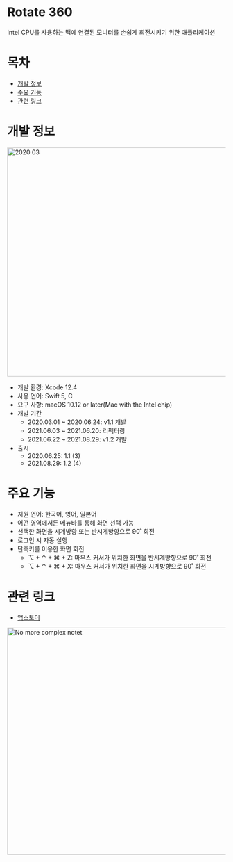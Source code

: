 # Rotate 360
Intel CPU를 사용하는 맥에 연결된 모니터를 손쉽게 회전시키기 위한 애플리케이션

# 목차
- [개발 정보](#개발-정보)
- [주요 기능](#주요-기능)
- [관련 링크](#관련-링크)

# 개발 정보
<img width="527" alt="2020 03" src="https://github.com/user-attachments/assets/671bc285-8470-4367-8a0a-53d14f8b13be">

- 개발 환경: Xcode 12.4
- 사용 언어: Swift 5, C
- 요구 사항: macOS 10.12 or later(Mac with the Intel chip)
- 개발 기간
    - 2020.03.01 ~ 2020.06.24: v1.1 개발
    - 2021.06.03 ~ 2021.06.20: 리펙터링
    - 2021.06.22 ~ 2021.08.29: v1.2 개발
- 출시
    - 2020.06.25: 1.1 (3)
    - 2021.08.29: 1.2 (4)

# 주요 기능
- 지원 언어: 한국어, 영어, 일본어
- 어떤 영역에서든 메뉴바를 통해 화면 선택 가능
- 선택한 화면을 시계방향 또는 반시계방향으로 90˚ 회전
- 로그인 시 자동 실행
- 단축키를 이용한 화면 회전
    - ⌥ + ⌃ + ⌘ + Z: 마우스 커서가 위치한 화면을 반시계방향으로 90˚ 회전
    - ⌥ + ⌃ + ⌘ + X: 마우스 커서가 위치한 화면을 시계방향으로 90˚ 회전

# 관련 링크
- [앱스토어](https://apps.apple.com/kr/app/rotate-360/id1519786106?l=ko&mt=12)
<img width="523" alt="No more complex notet" src="https://github.com/user-attachments/assets/f935274f-f896-4f2f-8a4d-fe02367cf9ed">

